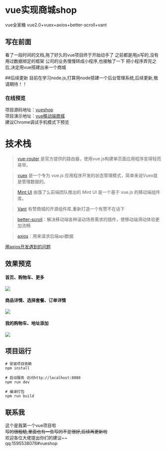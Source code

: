 # vue实现商城shop
vue全家桶 vue2.0+vuex+axios+better-scroll+vant


## 写在前面
看了一段时间的文档,拖了好久的vue项目终于开始动手了
之前都是用js写的,没有用过数据绑定的框架
公司的业务慢慢转成小程序,也接触了一下
把小程序弄完之后,决定用vue搭建出来一个商城

##后续更新
目前在学习node.js,打算用node搭建一个后台管理系统,后续更新,敬请期待！！

### 在线预览
项目源码地址：[vueshop](https://github.com/zhangchunna/vueshop)<br>
项目演示地址：[vue移动端商城](http://vueshop.chun.sxisa.com)<br>
建议Chrome调试手机模式下预览<br>

# 技术栈
> [vue-router](https://router.vuejs.org/zh-cn/) 是官方提供的路由器，使用vue.js构建单页面应用程序变得轻而易举。

> [vuex](https://vuex.vuejs.org/zh-cn/) 是一个专为 vue.js 应用程序开发的状态管理模式，简单来说Vuex就是管理数据的。

> [Mint UI](http://mint-ui.github.io/#!/zh-cn) 由饿了么前端团队推出的 Mint UI 是一个基于 vue.js 的移动端组件库。

> [Vant](https://youzan.github.io/vant/#/zh-CN/intro) 有赞商城的开源组件库,重新打造一个有赞不在话下

> [better-scroll](http://ustbhuangyi.github.io/better-scroll/doc/options.html)：解决移动端各种滚动场景需求的插件，使移动端滑动体验更加流畅

> [axios](https://www.npmjs.com/package/axios)：用来请求后端api数据

[用axios开发遇到的问题](https://blog.csdn.net/sinat_27339925/article/details/84104358)

## 效果预览

#### 首页、购物车、更多
![](https://img.alicdn.com/imgextra/i3/2445381426/O1CN01EKTWXq1MP9HYSCnc3_!!2445381426.jpg)

#### 商品详情、选择套餐、订单详情
![](https://img.alicdn.com/imgextra/i2/2445381426/O1CN014qVlRO1MP9HXbG778_!!2445381426.jpg)


#### 我的购物车、地址添加
![](https://img.alicdn.com/imgextra/i3/2445381426/O1CN01UFAJik1MP9HWoLeCU_!!2445381426.jpg)



## 项目运行
```
# 安装项目依赖
npm install 

# 启动服务 访问http://localhost:8080
npm run dev

# 编译打包
npm run build
```
## 联系我
这个是我第一个vue项目啦~~<br>
写的很粗糙,里面也有一些写的不是很好,后续再更新啦~~<br>
欢迎各位大佬提出你们的建议~~<br>
qq:1595538078#vueshop
